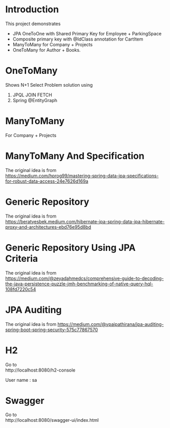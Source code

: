 # Introduction

This project demonstrates

- JPA OneToOne with Shared Primary Key for Employee + ParkingSpace
- Composite primary key with @IdClass annotation for CartItem
- ManyToMany for Company + Projects
- OneToMany for Author + Books.

# OneToMany

Shows N+1 Select Problem solution using

1. JPQL JOIN FETCH
2. Spring @EntityGraph

# ManyToMany

For Company + Projects

# ManyToMany And Specification

The original idea is from  
https://medium.com/hprog99/mastering-spring-data-jpa-specifications-for-robust-data-access-24e7626d169a

# Generic Repository

The original idea is from  
https://beratyesbek.medium.com/hibernate-jpa-spring-data-jpa-hibernate-proxy-and-architectures-ebd76e95d8bd

# Generic Repository Using JPA Criteria

The original idea is from
https://medium.com/@zeyadahmedcs/comprehensive-guide-to-decoding-the-java-persistence-puzzle-jmh-benchmarking-of-native-query-hql-108fd7220c54

# JPA Auditing

The original idea is from
https://medium.com/@vpaipathirana/jpa-auditing-spring-boot-spring-security-575c77867570

# H2

Go to  
http://localhost:8080/h2-console

User name : sa

# Swagger

Go to  
http://localhost:8080/swagger-ui/index.html



